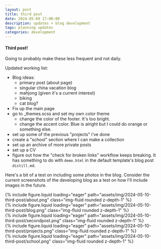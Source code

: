 ```yaml
---
layout: post
title: third post
date: 2024-05-09 17:00:00
description: updates + blog development
tags: planning updates
categories: development
---
```


#### Third post!
Going to probably make these less frequent and not daily.

Updated working list:
- Blog ideas:
  - primary post (about page)
  - singular china vacation blog
  - mahjong (given it's a current interest)
  - biking
  - cat blog?
- Fix up the main page
- go to _themes.scss and set my own color theme
  - change the color of the footer. It's too bright.
  - change the accent color. Blue is alright but I could do orange or something else.
- set up some of the previous "projects" i've done
- create a "school" section where I can make a collection
- set up an archive of more private posts
- set up a CV
- figure out how the "check for broken links" workflow keeps breaking. It has something to do with `demo.html` in the default template's blog post `distill.md`.

Here's a bit of a test on including some photos in the blog. Consider the current screenshots of the developing blog as a test on how I'll include images in the future.
<div class="row mt-3">
    <div class="col-sm mt-3 mt-md-0">
        {% include figure.liquid loading="eager" path="assets/img/2024-05-10-third-post/about.png" class="img-fluid rounded z-depth-1" %}
    </div>
    <div class="col-sm mt-3 mt-md-0">
        {% include figure.liquid loading="eager" path="assets/img/2024-05-10-third-post/blog.png" class="img-fluid rounded z-depth-1" %}
    </div>
    <div class="col-sm mt-3 mt-md-0">
        {% include figure.liquid loading="eager" path="assets/img/2024-05-10-third-post/secondpost.png" class="img-fluid rounded z-depth-1" %}
    </div>
    <div class="col-sm mt-3 mt-md-0">
        {% include figure.liquid loading="eager" path="assets/img/2024-05-10-third-post/projects.png" class="img-fluid rounded z-depth-1" %}
    </div>
    <div class="col-sm mt-3 mt-md-0">
        {% include figure.liquid loading="eager" path="assets/img/2024-05-10-third-post/school.png" class="img-fluid rounded z-depth-1" %}
    </div>
</div>